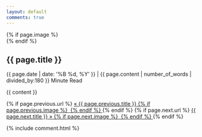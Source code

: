 ```yaml
---
layout: default
comments: true
---
```

<div class="post">
  {% if page.image %}
    <div class="featuredImage">
        <img src="{{ '/assets/img/' | prepend: site.baseurl | append: page.image }}" alt="" />
      </div>
  {% endif %}
  <h2 class="postTitle">{{ page.title }}</h2>
  <p class="meta">{{ page.date | date: '%B %d, %Y' }} | <span class="time">{{ page.content | number_of_words | divided_by:180 }}</span> Minute Read</p>
  
  {{ content }}

  <!-- POST NAVIGATION -->
  <div class="postNav clearfix">
    {% if page.previous.url %} 
      <a class="prev{% if page.previous.image %} image{% endif %}" href="{{ page.previous.url | prepend: site.baseurl }}"><span>&laquo;&nbsp;{{ page.previous.title }}</span>
      {% if page.previous.image %} 
        <img src="{{ '/assets/img/' | prepend: site.baseurl | append: page.previous.image }}" alt="">
      {% endif %}
    </a>
    {% endif %}  
    {% if page.next.url %}  
      <a class="next{% if page.next.image %} image{% endif %}" href="{{ page.next.url | prepend: site.baseurl }}"><span>{{ page.next.title }}&nbsp;&raquo;</span>
      {% if page.next.image %} 
        <img src="{{ '/assets/img/' | prepend: site.baseurl | append: page.next.image }}" alt="">
      {% endif %} 
      </a>
    {% endif %} 
  </div>
  
  {% include comment.html %}
</div>
